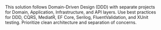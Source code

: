 <!-- Use this file to provide workspace-specific custom instructions to Copilot. For more details, visit https://code.visualstudio.com/docs/copilot/copilot-customization#_use-a-githubcopilotinstructionsmd-file -->

This solution follows Domain-Driven Design (DDD) with separate projects for Domain, Application, Infrastructure, and API layers. Use best practices for DDD, CQRS, MediatR, EF Core, Serilog, FluentValidation, and XUnit testing. Prioritize clean architecture and separation of concerns.
